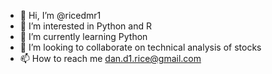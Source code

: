 - 👋 Hi, I’m @ricedmr1
- 👀 I’m interested in Python and R
- 🌱 I’m currently learning Python
- 💞️ I’m looking to collaborate on technical analysis of stocks
- 📫 How to reach me dan.d1.rice@gmail.com

<!---
ricedmr1/ricedmr1 is a ✨ special ✨ repository because its `README.md` (this file) appears on your GitHub profile.
You can click the Preview link to take a look at your changes.
--->
